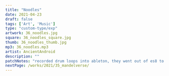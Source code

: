 ```yaml
---
title: "Noodles"
date: 2021-04-23
draft: false
tags: ['Art', 'Music']
type: "custom-type/exp"
artwork: 36_noodles.jpg
square: 36_noodles_square.jpg
thumb: 36_noodles_thumb.jpg
mp3: 36_noodles.mp3
artist: AncientAndroid
description: ""
patchNotes: "recorded drum loops into ableton, they went out of es8 to filter and clouds and then back into es8 3+4 which reaper recorded. reaper and ableton shared same sound card. then jamming with mother 32 and dpo with a drone. manual mods dpo freq and freq mod, m32 vco mod and lfo rate and switch for pulse width or frequency mod."
nextPage: /works/2021/35_mandelverse/
---
```

